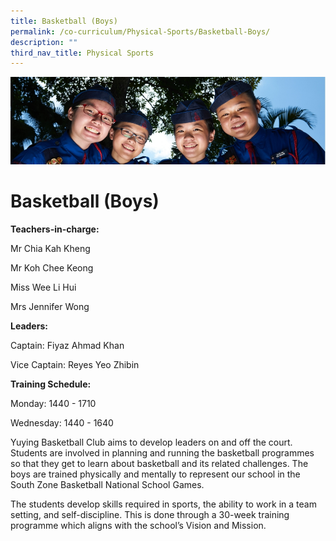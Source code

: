 ```yaml
---
title: Basketball (Boys)
permalink: /co-curriculum/Physical-Sports/Basketball-Boys/
description: ""
third_nav_title: Physical Sports
---
```

![](/images/CCA.jpg)

Basketball (Boys)
=================

<b> Teachers-in-charge: </b>

Mr Chia Kah Kheng

Mr Koh Chee Keong

Miss Wee Li Hui

Mrs Jennifer Wong

<b> Leaders: </b>

Captain: Fiyaz Ahmad Khan

Vice Captain: Reyes Yeo Zhibin

<b> Training Schedule: </b>

Monday: 1440 - 1710

Wednesday: 1440 - 1640

Yuying Basketball Club aims to develop leaders on and off the court. Students are involved in planning and running the basketball programmes so that they get to learn about basketball and its related challenges. The boys are trained physically and mentally to represent our school in the South Zone Basketball National School Games.

The students develop skills required in sports, the ability to work in a team setting, and self-discipline. This is done through a 30-week training programme which aligns with the school’s Vision and Mission.